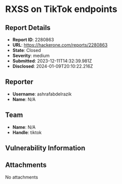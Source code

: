 # RXSS on TikTok endpoints

## Report Details
- **Report ID**: 2280863
- **URL**: https://hackerone.com/reports/2280863
- **State**: Closed
- **Severity**: medium
- **Submitted**: 2023-12-11T14:32:39.981Z
- **Disclosed**: 2024-01-09T20:10:22.216Z

## Reporter
- **Username**: ashrafabdelrazik
- **Name**: N/A

## Team
- **Name**: N/A
- **Handle**: tiktok

## Vulnerability Information


## Attachments
No attachments
